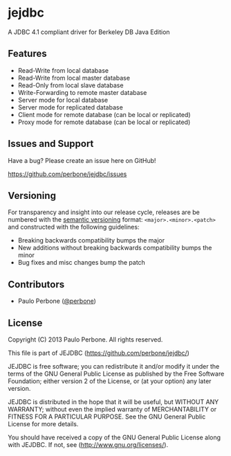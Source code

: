 jejdbc
======

A JDBC 4.1 compliant driver for Berkeley DB Java Edition

## Features

* Read-Write from local database
* Read-Write from local master database
* Read-Only from local slave database
* Write-Forwarding to remote master database
* Server mode for local database
* Server mode for replicated database
* Client mode for remote database (can be local or replicated)
* Proxy mode for remote database (can be local or replicated)

## Issues and Support

Have a bug? Please create an issue here on GitHub!

https://github.com/perbone/jejdbc/issues

## Versioning

For transparency and insight into our release cycle, releases are be numbered with the [semantic versioning](http://semver.org/) format: `<major>.<minor>.<patch>` and constructed with the following guidelines:

* Breaking backwards compatibility bumps the major
* New additions without breaking backwards compatibility bumps the minor
* Bug fixes and misc changes bump the patch

## Contributors

* Paulo Perbone ([@perbone](https://twitter.com/perbone))

## License

Copyright (C) 2013 Paulo Perbone. All rights reserved.

This file is part of JEJDBC 
(https://github.com/perbone/jejdbc/)

JEJDBC is free software; you can redistribute it and/or
modify it under the terms of the GNU General Public License
as published by the Free Software Foundation; either version 2
of the License, or (at your option) any later version.

JEJDBC is distributed in the hope that it will be useful,
but WITHOUT ANY WARRANTY; without even the implied warranty of
MERCHANTABILITY or FITNESS FOR A PARTICULAR PURPOSE.  See the
GNU General Public License for more details.

You should have received a copy of the GNU General Public License
along with JEJDBC. If not, see (http://www.gnu.org/licenses/).
